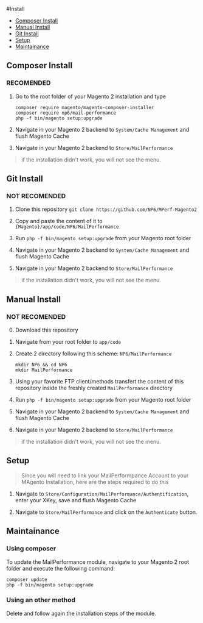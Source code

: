 #Install
* [Composer Install](#composer-install)
* [Manual Install](#manual-install)
* [Git Install](#git-install)
* [Setup](#setup)
* [Maintainance](#Maintainance)

## Composer Install

### RECOMENDED

1. Go to the root folder of your Magento 2 installation and type

   ```shell
   composer require magento/magento-composer-installer
   composer require np6/mail-performance
   php -f bin/magento setup:upgrade
   ```

2. Navigate in your Magento 2 backend to `System/Cache Management` and flush Magento Cache

3. Navigate in your Magento 2 backend to `Store/MailPerformance`
> if the installation didn't work, you will not see the menu.

## Git Install

### NOT RECOMENDED

1. Clone this repository `git clone https://github.com/NP6/MPerf-Magento2`

2. Copy and paste the content of it to `{Magento}/app/code/NP6/MailPerformance`

3. Run `php -f bin/magento setup:upgrade` from your Magento root folder

4. Navigate in your Magento 2 backend to `System/Cache Management` and flush Magento Cache

5. Navigate in your Magento 2 backend to `Store/MailPerformance`
> if the installation didn't work, you will not see the menu.

## Manual Install

### NOT RECOMENDED

0. Download this repository

1. Navigate from your root folder to `app/code`

2. Create 2 directory following this scheme: `NP6/MailPerformance`

   ```shell
   mkdir NP6 && cd NP6
   mkdir MailPerformance
   ```

3. Using your favorite FTP client/methods transfert the content of this repository inside the freshly created `MailPerformance` directory

4. Run `php -f bin/magento setup:upgrade` from your Magento root folder

5. Navigate in your Magento 2 backend to `System/Cache Management` and flush Magento Cache

6. Navigate in your Magento 2 backend to `Store/MailPerformance`
> if the installation didn't work, you will not see the menu.


## Setup

> Since you will need to link your MailPerformpance Account to your MAgento Installation, here are the steps required to do this

1. Navigate to `Store/Configuration/MailPerformance/Authentification`, enter your XKey, save and flush Magento Cache

2. Navigate to `Store/MailPerformance` and click on the `Àuthenticate` button.

## Maintainance

### Using composer

 To update the MailPerformance module, navigate to your Magento 2 root folder and execute the following command:
 ```shell
 composer update
 php -f bin/magento setup:upgrade
 ```

### Using an other method

Delete and follow again the installation steps of the module.
